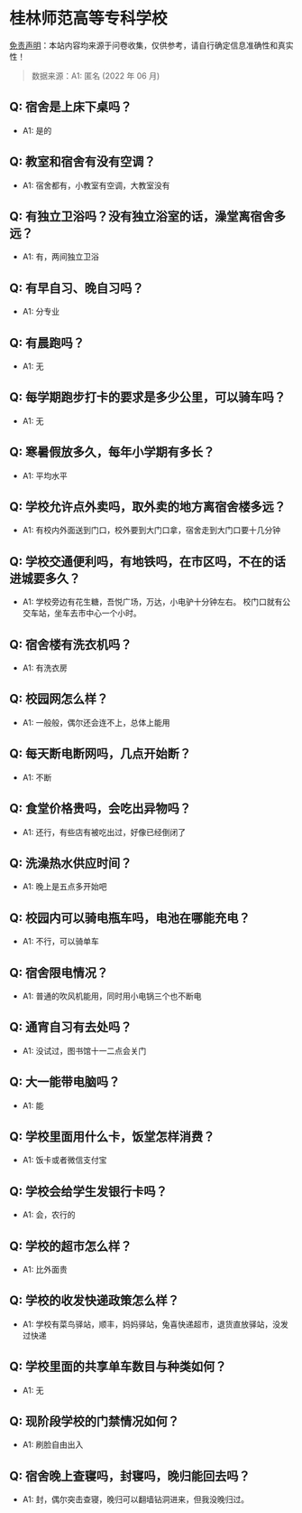 # 桂林师范高等专科学校

[免责声明](https://colleges.chat/#_3)：本站内容均来源于问卷收集，仅供参考，请自行确定信息准确性和真实性！

> 数据来源：A1: 匿名 (2022 年 06 月)

## Q: 宿舍是上床下桌吗？

- A1: 是的

## Q: 教室和宿舍有没有空调？

- A1: 宿舍都有，小教室有空调，大教室没有

## Q: 有独立卫浴吗？没有独立浴室的话，澡堂离宿舍多远？

- A1: 有，两间独立卫浴

## Q: 有早自习、晚自习吗？

- A1: 分专业

## Q: 有晨跑吗？

- A1: 无

## Q: 每学期跑步打卡的要求是多少公里，可以骑车吗？

- A1: 无

## Q: 寒暑假放多久，每年小学期有多长？

- A1: 平均水平

## Q: 学校允许点外卖吗，取外卖的地方离宿舍楼多远？

- A1: 有校内外面送到门口，校外要到大门口拿，宿舍走到大门口要十几分钟

## Q: 学校交通便利吗，有地铁吗，在市区吗，不在的话进城要多久？

- A1: 学校旁边有花生糖，吾悦广场，万达，小电驴十分钟左右。
校门口就有公交车站，坐车去市中心一个小时。

## Q: 宿舍楼有洗衣机吗？

- A1: 有洗衣房

## Q: 校园网怎么样？

- A1: 一般般，偶尔还会连不上，总体上能用

## Q: 每天断电断网吗，几点开始断？

- A1: 不断

## Q: 食堂价格贵吗，会吃出异物吗？

- A1: 还行，有些店有被吃出过，好像已经倒闭了

## Q: 洗澡热水供应时间？

- A1: 晚上是五点多开始吧

## Q: 校园内可以骑电瓶车吗，电池在哪能充电？

- A1: 不行，可以骑单车

## Q: 宿舍限电情况？

- A1: 普通的吹风机能用，同时用小电锅三个也不断电

## Q: 通宵自习有去处吗？

- A1: 没试过，图书馆十一二点会关门

## Q: 大一能带电脑吗？

- A1: 能

## Q: 学校里面用什么卡，饭堂怎样消费？

- A1: 饭卡或者微信支付宝

## Q: 学校会给学生发银行卡吗？

- A1: 会，农行的

## Q: 学校的超市怎么样？

- A1: 比外面贵

## Q: 学校的收发快递政策怎么样？

- A1: 学校有菜鸟驿站，顺丰，妈妈驿站，兔喜快递超市，退货直放驿站，没发过快递

## Q: 学校里面的共享单车数目与种类如何？

- A1: 无

## Q: 现阶段学校的门禁情况如何？

- A1: 刷脸自由出入

## Q: 宿舍晚上查寝吗，封寝吗，晚归能回去吗？

- A1: 封，偶尔突击查寝，晚归可以翻墙钻洞进来，但我没晚归过。

